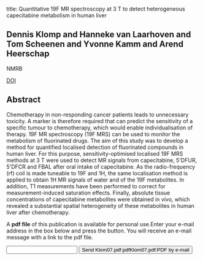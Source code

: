 title: Quantitative 19F MR spectroscopy at 3 T to detect heterogeneous capecitabine metabolism in human liver

## Dennis Klomp and Hanneke van Laarhoven and Tom Scheenen and Yvonne Kamm and Arend Heerschap
NMRB

<a href="https://doi.org/10.1002/nbm.1111">DOI</a>

## Abstract
Chemotherapy in non-responding cancer patients leads to unnecessary toxicity. A marker is therefore required that can predict the sensitivity of a specific tumour to chemotherapy, which would enable individualisation of therapy. 19F MR spectroscopy (19F MRS) can be used to monitor the metabolism of fluorinated drugs. The aim of this study was to develop a method for quantified localised detection of fluorinated compounds in human liver. For this purpose, sensitivity-optimised localised 19F MRS methods at 3 T were used to detect MR signals from capecitabine, 5'DFUR, 5'DFCR and FBAL after oral intake of capecitabine. As the radio-frequency (rf) coil is made tuneable to 19F and 1H, the same localisation method is applied to obtain 1H MR signals of water and of the 19F metabolites. In addition, T1 measurements have been performed to correct for measurement-induced saturation effects. Finally, absolute tissue concentrations of capecitabine metabolites were obtained in vivo, which revealed a substantial spatial heterogeneity of these metabolites in human liver after chemotherapy.

A <b>pdf file</b> of this publication is available for personal use.Enter your e-mail address in the box below and press the button. You will receive an e-mail message with a link to the pdf file.
<form action="sender.php">  <input type="text" name="email">  <input type="submit" value="Send Klom07.pdf:pdfKlom07.pdf:PDF by e-mail"></form>